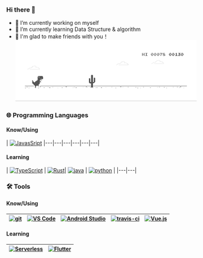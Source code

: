 ### Hi there 👋


- 🔭 I’m currently working on myself
- 🌱 I’m currently learning Data Structure & algorithm
- 👯 I'm glad to make friends with you！
![image](https://github.com/youtiaoguagua/youtiaoguagua/blob/master/dino.gif)
### 🌐 Programming Languages 

#### Know/Using

| [<img width="32" title="JavasSript" src="https://cdn.jsdelivr.net/npm/simple-icons@v3/icons/javascript.svg" />](https://developer.mozilla.org/en-US/docs/Web/JavaScript)
|---|---|---|---|---|---|

#### Learning

| [<img width="32" title="TypeScript" src="https://cdn.jsdelivr.net/npm/simple-icons@v3/icons/typescript.svg" />](https://www.typescriptlang.org/) |  [<img width="32" title="Rust" src="https://cdn.jsdelivr.net/npm/simple-icons@v3/icons/rust.svg" />](https://www.rust-lang.org/)|  [<img width="32" title="java" src="https://cdn.jsdelivr.net/npm/simple-icons@v3/icons/java.svg" />](https://www.java.com/) |  [<img width="32" title="python" src="https://cdn.jsdelivr.net/npm/simple-icons@v3/icons/python.svg" />](https://www.python.org/) |
|---|---|

### 🛠️ Tools 

#### Know/Using

| [<img width="32" title="git" src="https://cdn.jsdelivr.net/npm/simple-icons@v3/icons/git.svg" />](https://git-scm.com/) | [<img width="32" title="VS Code" src="https://cdn.jsdelivr.net/npm/simple-icons@v3/icons/visualstudiocode.svg" />](https://code.visualstudio.com/) | [<img width="32" title="Android Studio" src="https://cdn.jsdelivr.net/npm/simple-icons@v3/icons/androidstudio.svg" />](https://developer.android.com/studio) | [<img width="32" title="travis-ci" src="https://cdn.jsdelivr.net/npm/simple-icons@v3/icons/travisci.svg" />](https://travis-ci.org/)  | [<img width="32" title="Vue.js" src="https://cdn.jsdelivr.net/npm/simple-icons@v3/icons/vue-dot-js.svg" />](https://vuejs.org/) 
|---|---|---|---|---|

#### Learning

[<img width="32" title="Serverless" src="https://cdn.jsdelivr.net/npm/simple-icons@v3/icons/serverless.svg" />](https://serverless.com/)| [<img width="32" title="Flutter" src="https://cdn.jsdelivr.net/npm/simple-icons@v3/icons/flutter.svg" />](https://flutter.dev/)
|---|---|
